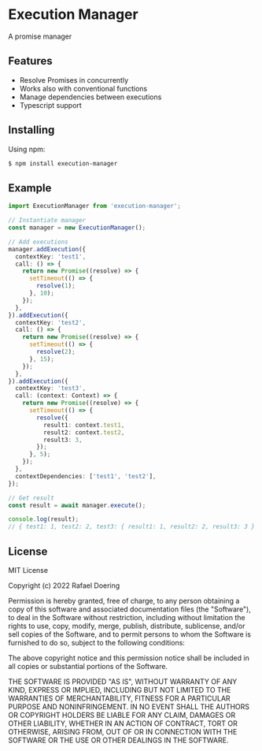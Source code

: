 # Execution Manager

A promise manager

## Features

- Resolve Promises in concurrently
- Works also with conventional functions
- Manage dependencies between executions
- Typescript support

## Installing

Using npm:

```bash
$ npm install execution-manager
```

## Example

```typescript
import ExecutionManager from 'execution-manager';

// Instantiate manager
const manager = new ExecutionManager();

// Add executions
manager.addExecution({
  contextKey: 'test1',
  call: () => {
    return new Promise((resolve) => {
      setTimeout(() => {
        resolve(1);
      }, 10);
    });
  },
}).addExecution({
  contextKey: 'test2',
  call: () => {
    return new Promise((resolve) => {
      setTimeout(() => {
        resolve(2);
      }, 15);
    });
  },
}).addExecution({
  contextKey: 'test3',
  call: (context: Context) => {
    return new Promise((resolve) => {
      setTimeout(() => {
        resolve({
          result1: context.test1,
          result2: context.test2,
          result3: 3,
        });
      }, 5);
    });
  },
  contextDependencies: ['test1', 'test2'],
});

// Get result
const result = await manager.execute();

console.log(result);
// { test1: 1, test2: 2, test3: { result1: 1, result2: 2, result3: 3 } }
```

## License

MIT License

Copyright (c) 2022 Rafael Doering

Permission is hereby granted, free of charge, to any person obtaining a copy
of this software and associated documentation files (the "Software"), to deal
in the Software without restriction, including without limitation the rights
to use, copy, modify, merge, publish, distribute, sublicense, and/or sell
copies of the Software, and to permit persons to whom the Software is
furnished to do so, subject to the following conditions:

The above copyright notice and this permission notice shall be included in all
copies or substantial portions of the Software.

THE SOFTWARE IS PROVIDED "AS IS", WITHOUT WARRANTY OF ANY KIND, EXPRESS OR
IMPLIED, INCLUDING BUT NOT LIMITED TO THE WARRANTIES OF MERCHANTABILITY,
FITNESS FOR A PARTICULAR PURPOSE AND NONINFRINGEMENT. IN NO EVENT SHALL THE
AUTHORS OR COPYRIGHT HOLDERS BE LIABLE FOR ANY CLAIM, DAMAGES OR OTHER
LIABILITY, WHETHER IN AN ACTION OF CONTRACT, TORT OR OTHERWISE, ARISING FROM,
OUT OF OR IN CONNECTION WITH THE SOFTWARE OR THE USE OR OTHER DEALINGS IN THE
SOFTWARE.
